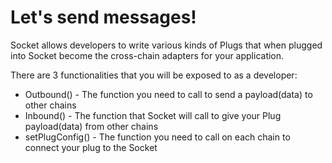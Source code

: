 # Let's send messages!

Socket allows developers to write various kinds of Plugs that when plugged into Socket become the cross-chain adapters for your application. 

There are 3 functionalities that you will be exposed to as a developer:
- Outbound() - The function you need to call to send a payload(data) to other chains
- Inbound() - The function that Socket will call to give your Plug payload(data) from other chains
- setPlugConfig() - The function you need to call on each chain to connect your plug to the Socket

